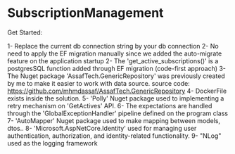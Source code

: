 # SubscriptionManagement

Get Started:
 
1- Replace the current db connection string by your db connection
2- No need to apply the EF migration  manually since we added the auto-migrate feature on the application startup
2- The 'get_active_subscriptions()' is a postgresSQL function added through EF migration (code-first approach) 
3- The Nuget package 'AssafTech.GenericRepository' was previously created by me to make it easier to work with data source.
   source code: https://github.com/mhmdassaf/AssafTech.GenericRepository 
4- DockerFile exists inside the solution.
5- 'Polly' Nuget package used to implementing a retry mechanism on 'GetActives' API.
6- The expectations are handled through the 'GlobalExceptionHandler' pipeline defined on the program class
7- 'AutoMapper' Nuget package used to make mapping between models, dtos..
8- 'Microsoft.AspNetCore.Identity' used for managing user authentication, authorization, and identity-related functionality.
9- "NLog" used as the logging framework